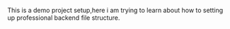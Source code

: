 This is a demo project setup,here i am trying to learn about how to setting up professional backend file structure.